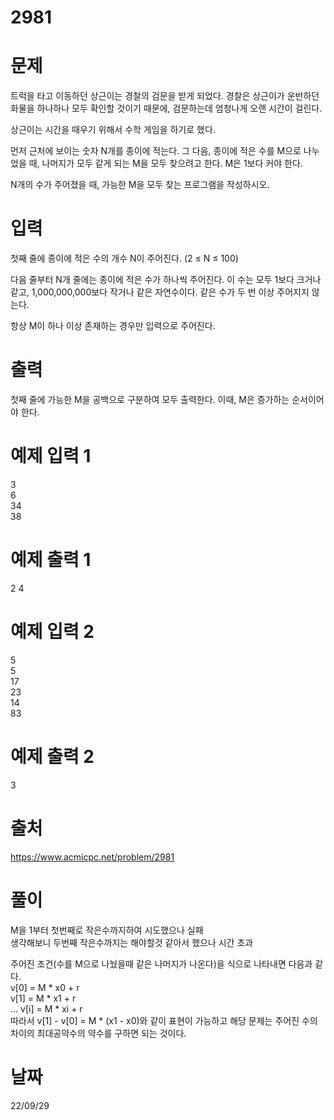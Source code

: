 # 2981

# 문제
트럭을 타고 이동하던 상근이는 경찰의 검문을 받게 되었다. 경찰은 상근이가 운반하던 화물을 하나하나 모두 확인할 것이기 때문에, 검문하는데 엄청나게 오랜 시간이 걸린다.

상근이는 시간을 때우기 위해서 수학 게임을 하기로 했다.

먼저 근처에 보이는 숫자 N개를 종이에 적는다. 그 다음, 종이에 적은 수를 M으로 나누었을 때, 나머지가 모두 같게 되는 M을 모두 찾으려고 한다. M은 1보다 커야 한다.

N개의 수가 주어졌을 때, 가능한 M을 모두 찾는 프로그램을 작성하시오.

# 입력
첫째 줄에 종이에 적은 수의 개수 N이 주어진다. (2 ≤ N ≤ 100)

다음 줄부터 N개 줄에는 종이에 적은 수가 하나씩 주어진다. 이 수는 모두 1보다 크거나 같고, 1,000,000,000보다 작거나 같은 자연수이다. 같은 수가 두 번 이상 주어지지 않는다.

항상 M이 하나 이상 존재하는 경우만 입력으로 주어진다.

# 출력
첫째 줄에 가능한 M을 공백으로 구분하여 모두 출력한다. 이때, M은 증가하는 순서이어야 한다.

# 예제 입력 1 
3  
6  
34  
38  

# 예제 출력 1 
2 4

# 예제 입력 2 
5  
5  
17  
23  
14  
83  

# 예제 출력 2 
3
 
# 출처 
https://www.acmicpc.net/problem/2981

# 풀이
M을 1부터 첫번째로 작은수까지하여 시도했으나 실패  
생각해보니 두번째 작은수까지는 해야할것 같아서 했으나 시간 초과  

주어진 조건(수를 M으로 나눴을때 같은 나머지가 나온다)을 식으로 나타내면 다음과 같다.  
v[0] = M * x0 + r  
v[1] = M * x1 + r  
...
v[i] = M * xi + r  
따라서 v[1] - v[0] = M * (x1 - x0)와 같이 표현이 가능하고 해당 문제는 주어진 수의 차이의 최대공약수의 약수를 구하면 되는 것이다.
 
# 날짜
22/09/29
